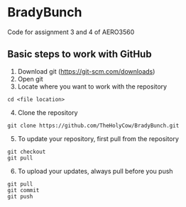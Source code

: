 # BradyBunch
Code for assignment 3 and 4 of AERO3560

## Basic steps to work with GitHub
1. Download git (https://git-scm.com/downloads)
2. Open git
3. Locate where you want to work with the repository
```
cd <file location>
```
4. Clone the repository
```
git clone https://github.com/TheHolyCow/BradyBunch.git
```
5. To update your repository, first pull from the repository
```
git checkout
git pull
```
6. To upload your updates, always pull before you push
```
git pull
git commit
git push
```
